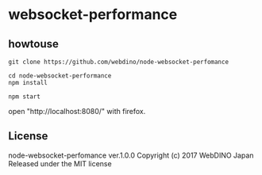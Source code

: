 # websocket-performance
## howtouse
```
git clone https://github.com/webdino/node-websocket-perfomance
```
```
cd node-websocket-performance
npm install 
```
```
npm start
```

open "http://localhost:8080/" with  firefox.

## License
node-websocket-perfomance ver.1.0.0
Copyright (c) 2017 WebDINO Japan
Released under the MIT license
